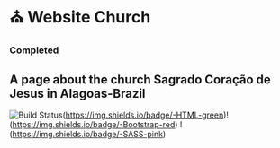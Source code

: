 # :church: Website Church

### Completed

## A page about the church Sagrado Coração de Jesus in Alagoas-Brazil
![Build Status](https://img.shields.io/badge/-css-orange)(https://img.shields.io/badge/-HTML-green)!(https://img.shields.io/badge/-Bootstrap-red)
!(https://img.shields.io/badge/-SASS-pink)